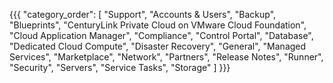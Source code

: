 {{{
  "category_order": [
    "Support",
    "Accounts & Users",
    "Backup",
    "Blueprints",
    "CenturyLink Private Cloud on VMware Cloud Foundation",
    "Cloud Application Manager",
    "Compliance",
    "Control Portal",
    "Database",
    "Dedicated Cloud Compute",
    "Disaster Recovery",
    "General",
    "Managed Services",
    "Marketplace",
    "Network",
    "Partners",
    "Release Notes",
    "Runner",
    "Security",
    "Servers",
    "Service Tasks",
    "Storage"
  ]
}}}
